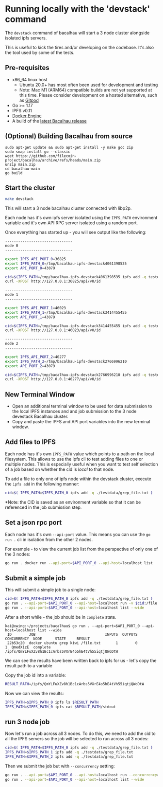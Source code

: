 # Running locally with the 'devstack' command

The `devstack` command of bacalhau will start a 3 node cluster alongside isolated ipfs servers.

This is useful to kick the tires and/or developing on the codebase.  It's also the tool used by some of the tests.

## Pre-requisites

 * x86_64 linux host
    * Ubuntu 20.0+ has most often been used for development and testing
    * Note: Mac M1 (ARM64) compatible builds are not yet supported at this time. Please consider development on a hosted alternative, such as [Gitpod](https://gitpod.io/#https://github.com/filecoin-project/bacalhau)
 * Go >= 1.17
 * IPFS v0.11
 * [Docker Engine](https://docs.docker.com/get-docker/)
 * A build of the [latest Bacalhau release](https://github.com/filecoin-project/bacalhau/releases/)

## (Optional) Building Bacalhau from source

```
sudo apt-get update && sudo apt-get install -y make gcc zip
sudo snap install go --classic
wget https://github.com/filecoin-project/bacalhau/archive/refs/heads/main.zip
unzip main.zip
cd bacalhau-main
go build

```



## Start the cluster

```bash
make devstack
```

This will start a 3 node bacalhau cluster connected with libp2p.

Each node has it's own ipfs server isolated using the `IPFS_PATH` environment variable and it's own API RPC server isolated using a random port.

Once everything has started up - you will see output like the following:

```bash
-------------------------------
node 0
-------------------------------

export IPFS_API_PORT_0=36825
export IPFS_PATH_0=/tmp/bacalhau-ipfs-devstack4061398535
export API_PORT_0=43079

cid=$(IPFS_PATH=/tmp/bacalhau-ipfs-devstack4061398535 ipfs add -q testdata/grep_file.txt)
curl -XPOST http://127.0.0.1:36825/api/v0/id

-------------------------------
node 1
-------------------------------

export IPFS_API_PORT_1=46023
export IPFS_PATH_1=/tmp/bacalhau-ipfs-devstack3414455455
export API_PORT_1=43079

cid=$(IPFS_PATH=/tmp/bacalhau-ipfs-devstack3414455455 ipfs add -q testdata/grep_file.txt)
curl -XPOST http://127.0.0.1:46023/api/v0/id

-------------------------------
node 2
-------------------------------

export IPFS_API_PORT_2=40277
export IPFS_PATH_2=/tmp/bacalhau-ipfs-devstack2766996210
export API_PORT_2=43079

cid=$(IPFS_PATH=/tmp/bacalhau-ipfs-devstack2766996210 ipfs add -q testdata/grep_file.txt)
curl -XPOST http://127.0.0.1:40277/api/v0/id
```

## New Terminal Window
* Open an additional terminal window to be used for data submission to the local IPFS instances and and job submission to the 3 node devestack Bacalhau cluster.
* Copy and paste the IPFS and API port variables into the new terminal window.

## Add files to IPFS

Each node has it's own `IPFS_PATH` value which points to a path on the local filesystem.  This allows to use the ipfs cli to test adding files to one or multiple nodes.  This is especially useful when you want to test self selection of a job based on whether the cid is *local* to that node.

To add a file to only one of ipfs node within the devstack cluster, execute the `ipfs add` in the following manner:

```bash
cid=$( IPFS_PATH=$IPFS_PATH_0 ipfs add -q ./testdata/grep_file.txt )
```
*Note: the CID is saved as an environment variable so that it can be referenced in the job submission step.

## Set a json rpc port

Each node has it's own `--api-port` value.  This means you can use the `go run .` cli in isolation from the other 2 nodes.

For example - to view the current job list from the perspective of only one of the 3 nodes:

```bash
go run . docker run --api-port=$API_PORT_0 --api-host=localhost list
```

## Submit a simple job

This will submit a simple job to a single node:

```bash
cid=$( IPFS_PATH=$IPFS_PATH_0 ipfs add -q ./testdata/grep_file.txt )
go run . --api-port=$API_PORT_0 --api-host=localhost run -v $cid:/file.txt ubuntu grep kiwi /file.txt
go run . --api-port=$API_PORT_0 --api-host=localhost list --wide
```

After a short while - the job should be in `complete` state.

```
kai@xwing:~/projects/bacalhau$ go run . --api-port=$API_PORT_0 --api-host=localhost list --wide
 ID        JOB                                INPUTS  OUTPUTS  CONCURRENCY  NODE      STATE     RESULT                                               
 22b53c20  docker ubuntu grep kiwi /file.txt       1        0            1  QmedX1zE  complete  /ipfs/QmYLFuXZv8h1Bc1cArbs5VXrE4o5hE4tVh55iqtjQWoDtW 
```

We can see the results have been written back to ipfs for us - let's copy the result path to a variable

Copy the job id into a variable:

```bash
RESULT_PATH=/ipfs/QmYLFuXZv8h1Bc1cArbs5VXrE4o5hE4tVh55iqtjQWoDtW 
```

Now we can view the results:

```bash
IPFS_PATH=$IPFS_PATH_0 ipfs ls $RESULT_PATH
IPFS_PATH=$IPFS_PATH_0 ipfs cat $RESULT_PATH/stdout
```

## run 3 node job

Now let's run a job across all 3 nodes.  To do this, we need to add the cid to all the IPFS servers so the job will be selected to run across all 3 nodes:

```bash
cid=$( IPFS_PATH=$IPFS_PATH_0 ipfs add -q ./testdata/grep_file.txt )
IPFS_PATH=$IPFS_PATH_1 ipfs add -q ./testdata/grep_file.txt
IPFS_PATH=$IPFS_PATH_2 ipfs add -q ./testdata/grep_file.txt
```

Then we submit the job but with `--concurrency` setting:

```bash
go run . --api-port=$API_PORT_0 --api-host=localhost run --concurrency=3 -v $cid:/file.txt ubuntu grep kiwi /file.txt
go run . --api-port=$API_PORT_0 --api-host=localhost list --wide
```
